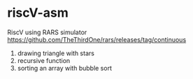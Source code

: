 # riscV-asm
RiscV using RARS simulator https://github.com/TheThirdOne/rars/releases/tag/continuous 


1) drawing triangle with stars
2) recursive function
3) sorting an array with bubble sort
